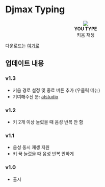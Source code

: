 # Djmax Typing

<p align="center">
  <img src="happy.webp"/>
  <br>
<b>YOU TYPE</b>
  <br>
키음 재생
</p>


다운로드는 [여기로](https://github.com/rosenrose/DjmaxTyping/releases/)

## 업데이트 내용

### v1.3

- 키음 경로 설정 및 종료 버튼 추가 (우클릭 메뉴)
- 기여해주신 분: [atstudio](https://github.com/atstudio)

### v1.2

- 키 2개 이상 눌렀을 때 음성 반복 안 함

### v1.1

- 음성 동시 재생 지원
- 키 꾹 눌렀을 때 음성 반복 안하게

### v1.0

- 출시
